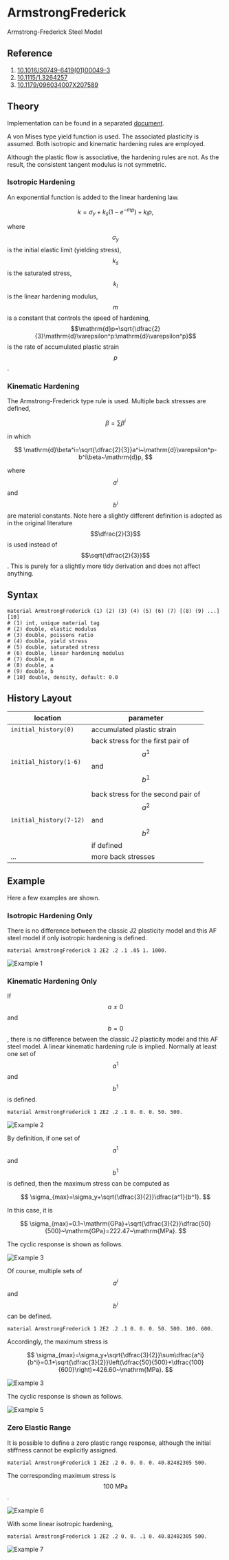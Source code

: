 # ArmstrongFrederick

Armstrong-Frederick Steel Model

## Reference

1. [10.1016/S0749-6419(01)00049-3](https://doi.org/10.1016/S0749-6419(01)00049-3)
2. [10.1115/1.3264257](https://doi.org/10.1115/1.3264257)
3. [10.1179/096034007X207589](https://doi.org/10.1179/096034007X207589)

## Theory

Implementation can be found in a separated [document](ArmstrongFrederick.pdf).

A von Mises type yield function is used. The associated plasticity is assumed. Both isotropic and kinematic hardening rules are employed.

Although the plastic flow is associative, the hardening rules are not. As the result, the consistent tangent modulus is not symmetric.

### Isotropic Hardening

An exponential function is added to the linear hardening law.

$$
k=\sigma_y+k_s(1-e^{-mp})+k_lp,
$$

where $$\sigma_y$$ is the initial elastic limit (yielding stress), $$k_s$$ is the saturated stress, $$k_l$$ is the linear hardening modulus, $$m$$ is a constant that controls the speed of hardening, $$\mathrm{d}p=\sqrt{\dfrac{2}{3}\mathrm{d}\varepsilon^p:\mathrm{d}\varepsilon^p}$$ is the rate of accumulated plastic strain $$p$$.

### Kinematic Hardening

The Armstrong-Frederick type rule is used. Multiple back stresses are defined,

$$
\beta=\sum\beta^i
$$

in which

$$
\mathrm{d}\beta^i=\sqrt{\dfrac{2}{3}}a^i~\mathrm{d}\varepsilon^p-b^i\beta~\mathrm{d}p,
$$

where $$a^i$$ and $$b^i$$ are material constants. Note here a slightly different definition is adopted as in the original literature $$\dfrac{2}{3}$$ is used instead of $$\sqrt{\dfrac{2}{3}}$$. This is purely for a slightly more tidy derivation and does not affect anything.

## Syntax

```
material ArmstrongFrederick (1) (2) (3) (4) (5) (6) (7) [(8) (9) ...] [10]
# (1) int, unique material tag
# (2) double, elastic modulus
# (3) double, poissons ratio
# (4) double, yield stress
# (5) double, saturated stress
# (6) double, linear hardening modulus
# (7) double, m
# (8) double, a
# (9) double, b
# [10] double, density, default: 0.0
```

## History Layout

| location                | parameter                                                         |
| ----------------------- | ----------------------------------------------------------------- |
| `initial_history(0)`    | accumulated plastic strain                                        |
| `initial_history(1-6)`  | back stress for the first pair of $$a^1$$ and $$b^1$$             |
| `initial_history(7-12)` | back stress for the second pair of $$a^2$$ and $$b^2$$ if defined |
| ...                     | more back stresses                                                |

## Example

Here a few examples are shown.

### Isotropic Hardening Only

There is no difference between the classic J2 plasticity model and this AF steel model if only isotropic hardening is defined.

```
material ArmstrongFrederick 1 2E2 .2 .1 .05 1. 1000.
```

![Example 1](ArmstrongFrederick.EX1.svg)

### Kinematic Hardening Only

If $$a\neq0$$ and $$b=0$$, there is no difference between the classic J2 plasticity model and this AF steel model. A linear kinematic hardening rule is implied. Normally at least one set of $$a^1$$ and $$b^1$$ is defined.

```
material ArmstrongFrederick 1 2E2 .2 .1 0. 0. 0. 50. 500.
```

![Example 2](ArmstrongFrederick.EX2.svg)

By definition, if one set of $$a^1$$ and $$b^1$$ is defined, then the maximum stress can be computed as

$$
\sigma_{max}=\sigma_y+\sqrt{\dfrac{3}{2}}\dfrac{a^1}{b^1}.
$$

In this case, it is

$$
\sigma_{max}=0.1~\mathrm{GPa}+\sqrt{\dfrac{3}{2}}\dfrac{50}{500}~\mathrm{GPa}=222.47~\mathrm{MPa}.
$$

The cyclic response is shown as follows.

![Example 3](ArmstrongFrederick.EX3.svg)

Of course, multiple sets of $$a^i$$ and $$b^i$$ can be defined.

```
material ArmstrongFrederick 1 2E2 .2 .1 0. 0. 0. 50. 500. 100. 600.
```

Accordingly, the maximum stress is

$$
\sigma_{max}=\sigma_y+\sqrt{\dfrac{3}{2}}\sum\dfrac{a^i}{b^i}=0.1+\sqrt{\dfrac{3}{2}}\left(\dfrac{50}{500}+\dfrac{100}{600}\right)=426.60~\mathrm{MPa}.
$$

![Example 3](ArmstrongFrederick.EX4.svg)

The cyclic response is shown as follows.

![Example 5](ArmstrongFrederick.EX5.svg)

### Zero Elastic Range

It is possible to define a zero plastic range response, although the initial stiffness cannot be explicitly assigned.

```
material ArmstrongFrederick 1 2E2 .2 0. 0. 0. 0. 40.82482305 500.
```

The corresponding maximum stress is $$100~\mathrm{MPa}$$.

![Example 6](ArmstrongFrederick.EX6.svg)

With some linear isotropic hardening,

```
material ArmstrongFrederick 1 2E2 .2 0. 0. .1 0. 40.82482305 500.
```

![Example 7](ArmstrongFrederick.EX7.svg)
